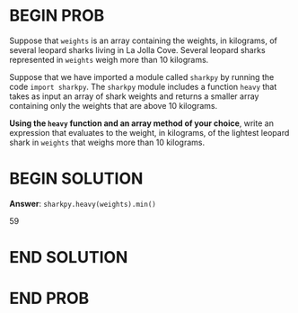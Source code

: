 # BEGIN PROB

Suppose that `weights` is an array containing the weights, in kilograms,
of several leopard sharks living in La Jolla Cove. Several leopard
sharks represented in `weights` weigh more than 10 kilograms.

Suppose that we have imported a module called `sharkpy` by running the
code `import sharkpy`. The `sharkpy` module includes a function `heavy`
that takes as input an array of shark weights and returns a smaller
array containing only the weights that are above 10 kilograms.

**Using the `heavy` function and an array method of your choice**, write
an expression that evaluates to the weight, in kilograms, of the
lightest leopard shark in `weights` that weighs more than 10 kilograms.

# BEGIN SOLUTION

**Answer**: `sharkpy.heavy(weights).min()`

<average>59</average>

# END SOLUTION

# END PROB
